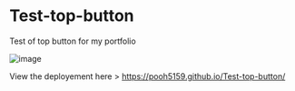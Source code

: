 # Test-top-button

Test of top button for my portfolio

![image](https://user-images.githubusercontent.com/92722233/162966109-ffa90513-5ea5-488c-9096-4dcae51fd2f3.png)

View the deployement here > https://pooh5159.github.io/Test-top-button/
